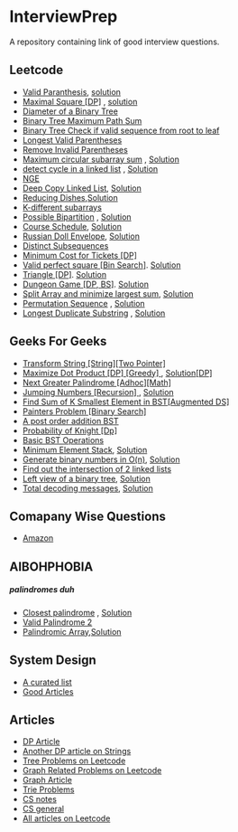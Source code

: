 # InterviewPrep
A repository containing link of good interview questions.


## Leetcode

* [Valid Paranthesis](https://leetcode.com/problems/valid-parentheses/), [solution](Solutions/ValidParanthesis.cpp)
* [Maximal Square [DP]](https://leetcode.com/problems/maximal-square/) ,  [solution](Solutions/MaximalSquare.cpp)
* [Diameter of a Binary Tree](https://leetcode.com/problems/diameter-of-binary-tree/)
* [Binary Tree Maximum Path Sum](https://leetcode.com/problems/binary-tree-maximum-path-sum/)
* [Binary Tree Check if valid sequence from root to leaf](https://thefellowprogrammer.blogspot.com/2020/04/check-if-string-is-valid-sequence-from.html)
* [Longest Valid Parentheses](https://leetcode.com/problems/longest-valid-parentheses/)
* [Remove Invalid Parentheses](https://leetcode.com/problems/remove-invalid-parentheses/)
* [Maximum circular subarray sum](https://leetcode.com/problems/maximum-sum-circular-subarray/) , [Solution](Solutions/Maximum%20Circular%20Subarray.cpp)
* [detect cycle in a linked list](https://leetcode.com/problems/linked-list-cycle-ii/) , [Solution](Solutions/FloydLoopDetection.cpp)
* [NGE](https://leetcode.com/problems/next-greater-node-in-linked-list/)
* [Deep Copy Linked List](https://leetcode.com/problems/copy-list-with-random-pointer/), [Solution](Solutions/DeepCopyLL.cpp)
* [Reducing Dishes](https://leetcode.com/problems/reducing-dishes/),[Solution](Solutions/reducing-dishes.cpp)
* [K-different subarrays](https://leetcode.com/articles/subarrays-with-k-different-integers/)
* [Possible Bipartition](https://leetcode.com/problems/possible-bipartition/) , [Solution](Solutions/Possible%20Bipartition.cpp)
* [Course Schedule](https://leetcode.com/explore/challenge/card/may-leetcoding-challenge/538/week-5-may-29th-may-31st/3344/), [Solution](Solutions/Course_Schedule.cpp)
* [Russian Doll Envelope](https://leetcode.com/problems/russian-doll-envelopes/), [Solution](Solutions/Russian_Doll_Envelope.cpp)
* [Distinct Subsequences](https://leetcode.com/problems/distinct-subsequences-ii/)
* [Minimum Cost for Tickets [DP] ](https://leetcode.com/problems/minimum-cost-for-tickets/)
* [Valid perfect square [Bin Search]](https://leetcode.com/problems/valid-perfect-square/). [Solution](Solutions/is_perfect_square.cpp)
* [Triangle [DP]](https://leetcode.com/problems/triangle/). [Solution](Solutions/triangle.cpp)
* [Dungeon Game [DP, BS]](https://leetcode.com/problems/dungeon-game/). [Solution](Solutions/Dungeon_game.cpp)
* [Split Array and minimize largest sum](https://leetcode.com/problems/split-array-largest-sum/), [Solution](Solutions/subarryminmax.cpp)
* [Permutation Sequence](https://leetcode.com/problems/permutation-sequence/) , [Solution](Solutions/pseq.cpp)
* [Longest Duplicate Substring](https://leetcode.com/problems/longest-duplicate-substring) , [Solution](Solutions/LongDup.cpp)


## Geeks For Geeks

* [Transform String [String][Two Pointer] ](https://practice.geeksforgeeks.org/problems/transform-string/0)
* [Maximize Dot Product [DP] [Greedy] ](https://practice.geeksforgeeks.org/problems/maximize-dot-product/0/) , [Solution[DP]](Solutions/Maximize%20Dot%20Product.cpp)
* [Next Greater Palindrome [Adhoc][Math] ](https://www.geeksforgeeks.org/given-a-number-find-next-smallest-palindrome-larger-than-this-number/)
* [Jumping Numbers [Recursion] ](https://practice.geeksforgeeks.org/problems/jumping-numbers/0) , [Solution](Solutions/JumpingNumbers.cpp)
* [Find Sum of K Smallest Element in BST[Augmented DS]](https://www.geeksforgeeks.org/sum-k-smallest-elements-bst/)
* [Painters Problem [Binary Search]](https://practice.geeksforgeeks.org/problems/allocate-minimum-number-of-pages/0)
* [A post order addition BST ](https://practice.geeksforgeeks.org/problems/add-all-greater-values-to-every-node-in-a-bst/1/)
* [Probability of Knight [Dp] ](https://practice.geeksforgeeks.org/problems/probability-of-knight/0)
* [Basic BST Operations](Solutions/BasicBST.cpp)
* [Minimum Element Stack](https://practice.geeksforgeeks.org/problems/get-minimum-element-from-stack/1), [Solution](Solutions/minElementStack.cpp)
* [Generate binary numbers in O(n)](https://practice.geeksforgeeks.org/problems/generate-binary-numbers/0), [Solution](Solutions/generatebinQueue.cpp)
* [Find out the intersection of 2 linked lists](https://practice.geeksforgeeks.org/problems/intersection-point-in-y-shapped-linked-lists/1)
* [Left view of a binary tree](https://practice.geeksforgeeks.org/problems/left-view-of-binary-tree/1), [Solution](Solutions/leftview.cpp)
* [Total decoding messages](https://practice.geeksforgeeks.org/problems/total-decoding-messages/0), [Solution](Solutions/totaldecoding.cpp)


## Comapany Wise Questions

* [Amazon](ComapanyWise/Amazon.md)


## AIBOHPHOBIA
##### palindromes duh

* [Closest palindrome](https://practice.geeksforgeeks.org/problems/closest-palindrome/0) , [Solution](Solutions/Closest%20Palindrome.cpp)
* [Valid Palindrome 2](https://leetcode.com/problems/valid-palindrome-ii/)
* [Palindromic Array](https://practice.geeksforgeeks.org/problems/palindromic-array/0),[Solution](Solutions/PalindromicArray.cpp)


## System Design

* [A curated list](https://github.com/shashank88/system_design)
* [Good Articles](https://github.com/checkcheckzz/system-design-interview)

## Articles 

* [DP Article](https://leetcode.com/discuss/general-discussion/458695/dynamic-programming-patterns)
* [Another DP article on Strings](https://leetcode.com/discuss/general-discussion/651719/how-to-solve-dp-string-template-and-4-steps-to-be-followed)
* [Tree Problems on Leetcode](https://leetcode.com/list/x1dyagvv/)
* [Graph Related Problems on Leetcode](https://leetcode.com/list/x1vj23fh/)
* [Graph Article](https://leetcode.com/discuss/general-discussion/655708/graph-problems-for-beginners-practice-problems-and-sample-solutions)
* [Trie Problems](https://leetcode.com/discuss/general-discussion/680706/article-on-trie-general-template-and-list-of-problems)
* [CS notes](https://github.com/darshanime/notes/)
* [CS general](https://zero1code.info/)
* [All articles on Leetcode](https://leetcode.com/discuss/general-discussion/665604/important-and-useful-links-from-all-over-the-leetcode)


